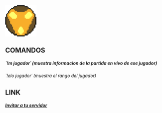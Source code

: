 <img src="images/bardo.png" width="100" height="100">


## COMANDOS

##### `!m jugador´ (muestra informacion de la partida en vivo de ese jugador)

###### `!elo jugador´ (muestra el rango del jugador)

## LINK

##### [Invitar a tu servidor](https://discord.com/oauth2/authorize?client_id=692202081150304328&permissions=8&scope=bot)





